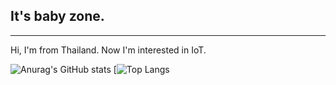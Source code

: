 ## It's baby zone.
----
Hi, I'm from Thailand. Now I'm interested in IoT. <br>

![Anurag's GitHub stats](https://github-readme-stats.vercel.app/api?username=itsmebabysmiley&show_icons=true&theme=dracula)
[![Top Langs](https://github-readme-stats.vercel.app/api/top-langs/?username=itsmebabysmiley&theme=dracula)

